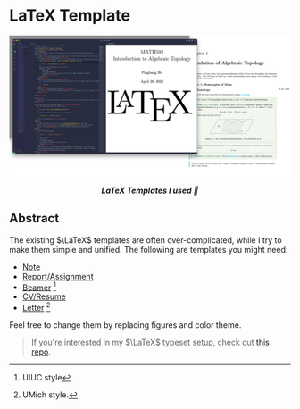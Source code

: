 # LaTeX Template

<p align="center">
	<img src="./preview.png"/>
</p>

<p align="center"><b><i>
	LaTeX Templates I used 📝
</i></b></p>

## Abstract

The existing $\LaTeX$ templates are often over-complicated, while I try to make them simple and unified. The following are templates you might need:

- [Note](./Note)
- [Report/Assignment](./Report)
- [Beamer](./Beamer) [^🌽]
- [CV/Resume](./CV)
- [Letter](./Letter) [^〽️]

[^🌽]: UIUC style
[^〽️]: UMich style.

Feel free to change them by replacing figures and color theme.

> If you're interested in my $\LaTeX$ typeset setup, check out [this repo](https://github.com/sleepymalc/VSCode-LaTeX-Inkscape).
